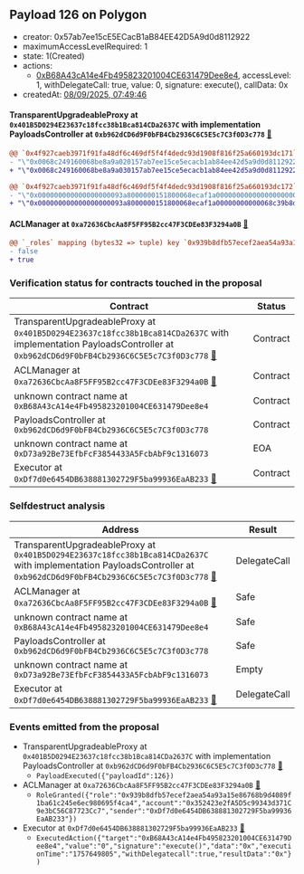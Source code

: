 ## Payload 126 on Polygon

- creator: 0x57ab7ee15cE5ECacB1aB84EE42D5A9d0d8112922
- maximumAccessLevelRequired: 1
- state: 1(Created)
- actions:
  - [0xB68A43cA14e4Fb495823201004CE631479Dee8e4](https://polygonscan.com/tx/0xB68A43cA14e4Fb495823201004CE631479Dee8e4), accessLevel: 1, withDelegateCall: true, value: 0, signature: execute(), callData: 0x
- createdAt: [08/09/2025, 07:49:46](https://polygonscan.com/tx/0x5f5fe1d29617b080fe9d93100b2706879546fb093ad42162eac39de02cfb1708)

#### TransparentUpgradeableProxy at `0x401B5D0294E23637c18fcc38b1Bca814CDa2637C` with implementation PayloadsController at `0xb962dCD6d9F0bFB4Cb2936C6C5E5c7C3f0D3c778` [:ghost:](https://github.com/bgd-labs/aave-address-book  "GovernanceV3Polygon.PAYLOADS_CONTROLLER")

```diff
@@ `0x4f927caeb3971f91fa48df6c469df5f4f4dedc93d1908f816f25a660193dc171` raw  @@
- "\"0x0068c249160068be8a9a020157ab7ee15ce5ecacb1ab84ee42d5a9d0d8112922\""
+ "\"0x0068c249160068be8a9a030157ab7ee15ce5ecacb1ab84ee42d5a9d0d8112922\""

@@ `0x4f927caeb3971f91fa48df6c469df5f4f4dedc93d1908f816f25a660193dc172` raw  @@
- "\"0x000000000000000000093a8000000151800068ecaf1a00000000000000000000\""
+ "\"0x000000000000000000093a8000000151800068ecaf1a00000000000068c39b8d\""

```
#### ACLManager at `0xa72636CbcAa8F5FF95B2cc47F3CDEe83F3294a0B` [:ghost:](https://github.com/bgd-labs/aave-address-book  "AaveV3Polygon.ACL_MANAGER")

```diff
@@ `_roles` mapping (bytes32 => tuple) key `0x939b8dfb57ecef2aea54a93a15e86768b9d4089f1ba61c245e6ec980695f4ca4`.members.0x352423e2fa5d5c99343d371c9e3bc56c87723cc7 @@
- false
+ true

```
### Verification status for contracts touched in the proposal

| Contract | Status |
|---------|------------|
| TransparentUpgradeableProxy at `0x401B5D0294E23637c18fcc38b1Bca814CDa2637C` with implementation PayloadsController at `0xb962dCD6d9F0bFB4Cb2936C6C5E5c7C3f0D3c778` [:ghost:](https://github.com/bgd-labs/aave-address-book  "GovernanceV3Polygon.PAYLOADS_CONTROLLER") | Contract |
| ACLManager at `0xa72636CbcAa8F5FF95B2cc47F3CDEe83F3294a0B` [:ghost:](https://github.com/bgd-labs/aave-address-book  "AaveV3Polygon.ACL_MANAGER") | Contract |
| unknown contract name at `0xB68A43cA14e4Fb495823201004CE631479Dee8e4` | Contract |
| PayloadsController at `0xb962dCD6d9F0bFB4Cb2936C6C5E5c7C3f0D3c778` | Contract |
| unknown contract name at `0xD73a92Be73EfbFcF3854433A5FcbAbF9c1316073` | EOA |
| Executor at `0xDf7d0e6454DB638881302729F5ba99936EaAB233` [:ghost:](https://github.com/bgd-labs/aave-address-book  "AaveV2Polygon.POOL_ADMIN") | Contract |

### Selfdestruct analysis

| Address | Result |
|---------|------------|
| TransparentUpgradeableProxy at `0x401B5D0294E23637c18fcc38b1Bca814CDa2637C` with implementation PayloadsController at `0xb962dCD6d9F0bFB4Cb2936C6C5E5c7C3f0D3c778` [:ghost:](https://github.com/bgd-labs/aave-address-book  "GovernanceV3Polygon.PAYLOADS_CONTROLLER") | DelegateCall |
| ACLManager at `0xa72636CbcAa8F5FF95B2cc47F3CDEe83F3294a0B` [:ghost:](https://github.com/bgd-labs/aave-address-book  "AaveV3Polygon.ACL_MANAGER") | Safe |
| unknown contract name at `0xB68A43cA14e4Fb495823201004CE631479Dee8e4` | Safe |
| PayloadsController at `0xb962dCD6d9F0bFB4Cb2936C6C5E5c7C3f0D3c778` | Safe |
| unknown contract name at `0xD73a92Be73EfbFcF3854433A5FcbAbF9c1316073` | Empty |
| Executor at `0xDf7d0e6454DB638881302729F5ba99936EaAB233` [:ghost:](https://github.com/bgd-labs/aave-address-book  "AaveV2Polygon.POOL_ADMIN") | DelegateCall |

### Events emitted from the proposal

- TransparentUpgradeableProxy at `0x401B5D0294E23637c18fcc38b1Bca814CDa2637C` with implementation PayloadsController at `0xb962dCD6d9F0bFB4Cb2936C6C5E5c7C3f0D3c778` [:ghost:](https://github.com/bgd-labs/aave-address-book  "GovernanceV3Polygon.PAYLOADS_CONTROLLER")
  - `PayloadExecuted({"payloadId":126})`
- ACLManager at `0xa72636CbcAa8F5FF95B2cc47F3CDEe83F3294a0B` [:ghost:](https://github.com/bgd-labs/aave-address-book  "AaveV3Polygon.ACL_MANAGER")
  - `RoleGranted({"role":"0x939b8dfb57ecef2aea54a93a15e86768b9d4089f1ba61c245e6ec980695f4ca4","account":"0x352423e2fA5D5c99343d371C9e3bC56C87723Cc7","sender":"0xDf7d0e6454DB638881302729F5ba99936EaAB233"})`
- Executor at `0xDf7d0e6454DB638881302729F5ba99936EaAB233` [:ghost:](https://github.com/bgd-labs/aave-address-book  "AaveV2Polygon.POOL_ADMIN")
  - `ExecutedAction({"target":"0xB68A43cA14e4Fb495823201004CE631479Dee8e4","value":"0","signature":"execute()","data":"0x","executionTime":"1757649805","withDelegatecall":true,"resultData":"0x"})`
